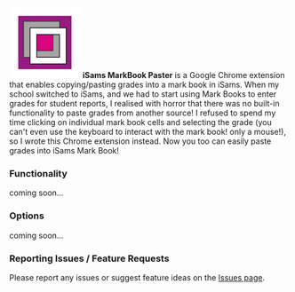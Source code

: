 ![iSamsMBP](static/isamsmbp-128.png)
**iSams MarkBook Paster** is a Google Chrome extension that enables copying/pasting grades into a mark book in iSams. When my school switched to iSams, and we had to start using Mark Books to enter grades for student reports, I realised with horror that there was no built-in functionality to paste grades from another source! I refused to spend my time clicking on individual mark book cells and selecting the grade (you can't even use the keyboard to interact with the mark book! only a mouse!), so I wrote this Chrome extension instead. Now you too can easily paste grades into iSams Mark Book!

### Functionality

coming soon...

### Options

coming soon...

### Reporting Issues / Feature Requests

Please report any issues or suggest feature ideas on the [Issues page](https://github.com/azadisaryev/iSamsMBP/issues).
